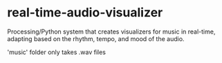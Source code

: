 # real-time-audio-visualizer
Processing/Python system that creates visualizers for music in real-time, adapting based on the rhythm, tempo, and mood of the audio.


'music' folder only takes .wav files